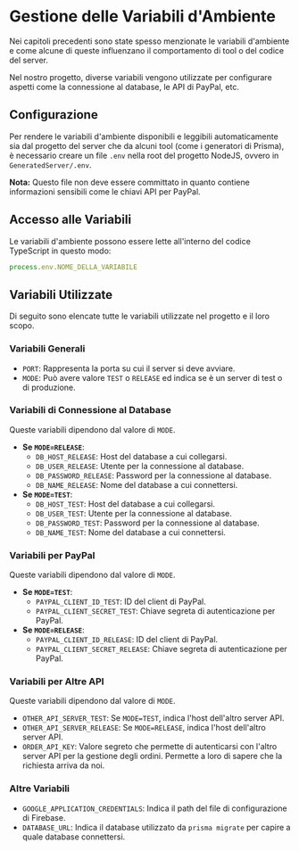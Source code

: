 # Gestione delle Variabili d'Ambiente

Nei capitoli precedenti sono state spesso menzionate le variabili d'ambiente e come alcune di queste influenzano il comportamento di tool o del codice del server.

Nel nostro progetto, diverse variabili vengono utilizzate per configurare aspetti come la connessione al database, le API di PayPal, etc.

## Configurazione

Per rendere le variabili d'ambiente disponibili e leggibili automaticamente sia dal progetto del server che da alcuni tool (come i generatori di Prisma), è necessario creare un file `.env` nella root del progetto NodeJS, ovvero in `GeneratedServer/.env`.

**Nota:** Questo file non deve essere committato in quanto contiene informazioni sensibili come le chiavi API per PayPal.

## Accesso alle Variabili

Le variabili d'ambiente possono essere lette all'interno del codice TypeScript in questo modo:

```typescript
process.env.NOME_DELLA_VARIABILE
```

## Variabili Utilizzate

Di seguito sono elencate tutte le variabili utilizzate nel progetto e il loro scopo.

### Variabili Generali

*   `PORT`: Rappresenta la porta su cui il server si deve avviare.
*   `MODE`: Può avere valore `TEST` o `RELEASE` ed indica se è un server di test o di produzione.

### Variabili di Connessione al Database

Queste variabili dipendono dal valore di `MODE`.

*   **Se `MODE=RELEASE`**:
    *   `DB_HOST_RELEASE`: Host del database a cui collegarsi.
    *   `DB_USER_RELEASE`: Utente per la connessione al database.
    *   `DB_PASSWORD_RELEASE`: Password per la connessione al database.
    *   `DB_NAME_RELEASE`: Nome del database a cui connettersi.
*   **Se `MODE=TEST`**:
    *   `DB_HOST_TEST`: Host del database a cui collegarsi.
    *   `DB_USER_TEST`: Utente per la connessione al database.
    *   `DB_PASSWORD_TEST`: Password per la connessione al database.
    *   `DB_NAME_TEST`: Nome del database a cui connettersi.

### Variabili per PayPal

Queste variabili dipendono dal valore di `MODE`.

*   **Se `MODE=TEST`**:
    *   `PAYPAL_CLIENT_ID_TEST`: ID del client di PayPal.
    *   `PAYPAL_CLIENT_SECRET_TEST`: Chiave segreta di autenticazione per PayPal.
*   **Se `MODE=RELEASE`**:
    *   `PAYPAL_CLIENT_ID_RELEASE`: ID del client di PayPal.
    *   `PAYPAL_CLIENT_SECRET_RELEASE`: Chiave segreta di autenticazione per PayPal.

### Variabili per Altre API

Queste variabili dipendono dal valore di `MODE`.

*   `OTHER_API_SERVER_TEST`: Se `MODE=TEST`, indica l'host dell'altro server API.
*   `OTHER_API_SERVER_RELEASE`: Se `MODE=RELEASE`, indica l'host dell'altro server API.
*   `ORDER_API_KEY`: Valore segreto che permette di autenticarsi con l'altro server API per la gestione degli ordini. Permette a loro di sapere che la richiesta arriva da noi.

### Altre Variabili

*   `GOOGLE_APPLICATION_CREDENTIALS`: Indica il path del file di configurazione di Firebase.
*   `DATABASE_URL`: Indica il database utilizzato da `prisma migrate` per capire a quale database connettersi.

